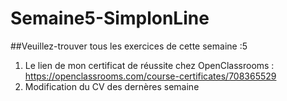 # Semaine5-SimplonLine
##Veuillez-trouver tous les exercices de cette semaine :5

1. Le lien de mon certificat de réussite chez OpenClassrooms : https://openclassrooms.com/course-certificates/708365529
2. Modification du CV des dernères semaine